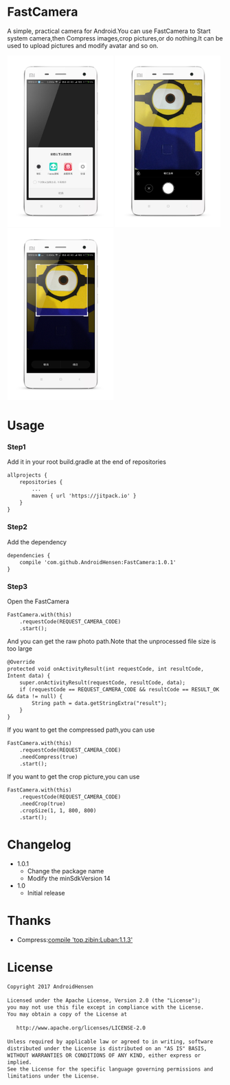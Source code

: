 # FastCamera

A simple, practical camera for Android.You can use FastCamera to Start system camera,then Compress images,crop pictures,or do nothing.It can be used to upload pictures and modify avatar and so on.

<img src="/preview/preview1.png" height="400px"></img>
<img src="/preview/preview2.png" height="400px"></img>
<img src="/preview/preview3.png" height="400px"></img>

# Usage

### Step1

Add it in your root build.gradle at the end of repositories

```
allprojects {
	repositories {
		...
		maven { url 'https://jitpack.io' }
	}
}
```

### Step2

Add the dependency

```
dependencies {
	compile 'com.github.AndroidHensen:FastCamera:1.0.1'
}
```

### Step3

Open the FastCamera

```
FastCamera.with(this)
	.requestCode(REQUEST_CAMERA_CODE)
	.start();
```

And you can get the raw photo path.Note that the unprocessed file size is too large

```
@Override
protected void onActivityResult(int requestCode, int resultCode, Intent data) {
	super.onActivityResult(requestCode, resultCode, data);
	if (requestCode == REQUEST_CAMERA_CODE && resultCode == RESULT_OK && data != null) {
		String path = data.getStringExtra("result");
	}
}
```

If you want to get the compressed path,you can use

```
FastCamera.with(this)
	.requestCode(REQUEST_CAMERA_CODE)
	.needCompress(true)
	.start();
```

If you want to get the crop picture,you can use

```
FastCamera.with(this)
	.requestCode(REQUEST_CAMERA_CODE)
	.needCrop(true)
	.cropSize(1, 1, 800, 800)
	.start();
```

# Changelog

* 1.0.1
    * Change the package name
    * Modify the minSdkVersion 14
* 1.0
	* Initial release
	
# Thanks

* Compress:[compile 'top.zibin:Luban:1.1.3'](https://github.com/Curzibn/Luban)

# License

```
Copyright 2017 AndroidHensen

Licensed under the Apache License, Version 2.0 (the "License");
you may not use this file except in compliance with the License.
You may obtain a copy of the License at

   http://www.apache.org/licenses/LICENSE-2.0

Unless required by applicable law or agreed to in writing, software
distributed under the License is distributed on an "AS IS" BASIS,
WITHOUT WARRANTIES OR CONDITIONS OF ANY KIND, either express or implied.
See the License for the specific language governing permissions and
limitations under the License.
```
